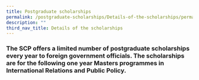```yaml
---
title: Postgraduate scholarships
permalink: /postgraduate-scholarships/Details-of-the-scholarships/permalink/
description: ""
third_nav_title: Details of the scholarships
---
```

### The SCP offers a limited number of postgraduate scholarships every year to foreign government officials. The scholarships are for the following one year Masters programmes in International Relations and Public Policy. 


